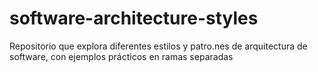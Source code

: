 # software-architecture-styles
Repositorio que explora diferentes estilos y patro.nes de arquitectura de software, con ejemplos prácticos en ramas separadas
